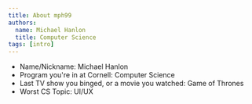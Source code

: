 ```yaml
---
title: About mph99
authors:
  name: Michael Hanlon
  title: Computer Science
tags: [intro]
---
```


- Name/Nickname: Michael Hanlon
- Program you're in at Cornell: Computer Science
- Last TV show you binged, or a movie you watched: Game of Thrones
- Worst CS Topic: UI/UX
